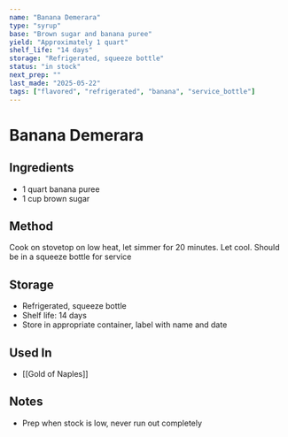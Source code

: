 ```yaml
---
name: "Banana Demerara"
type: "syrup"
base: "Brown sugar and banana puree"
yield: "Approximately 1 quart"
shelf_life: "14 days"
storage: "Refrigerated, squeeze bottle"
status: "in stock"
next_prep: ""
last_made: "2025-05-22"
tags: ["flavored", "refrigerated", "banana", "service_bottle"]
---
```


# Banana Demerara

## Ingredients
- 1 quart banana puree
- 1 cup brown sugar

## Method
Cook on stovetop on low heat, let simmer for 20 minutes. Let cool. Should be in a squeeze bottle for service

## Storage
- Refrigerated, squeeze bottle
- Shelf life: 14 days
- Store in appropriate container, label with name and date

## Used In
- [[Gold of Naples]]

## Notes
- Prep when stock is low, never run out completely